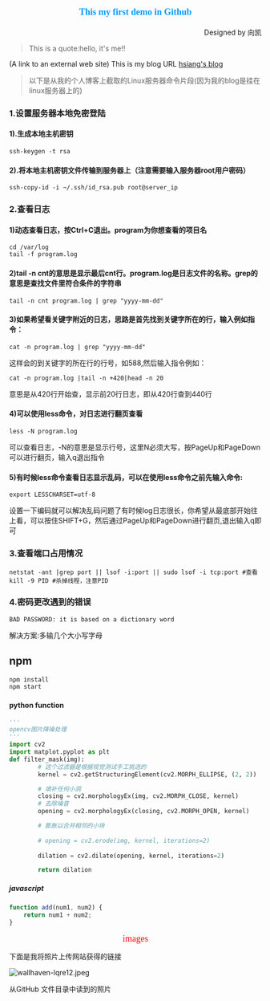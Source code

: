 <!-- Headings -->
# <center><font color=#0099ff size=4 face="黑体">This my first demo in Github</font></center>
<p align="right" >Designed by 向凯</p>

>This is a quote:hello, it's me!!

(A link to an external web site) This is my blog URL  [hsiang's blog](http://rujinyu.com)

>以下是从我的个人博客上截取的Linux服务器命令片段(因为我的blog是挂在linux服务器上的)

### 1.设置服务器本地免密登陆

#### 1).生成本地主机密钥

```shell
ssh-keygen -t rsa
```

#### 2).将本地主机密钥文件传输到服务器上（注意需要输入服务器root用户密码）

```shell
ssh-copy-id -i ~/.ssh/id_rsa.pub root@server_ip
```

<!--more-->

### 2.查看日志

#### 1)动态查看日志，按Ctrl+C退出。program为你想查看的项目名

```shell
cd /var/log
tail -f program.log
```

#### 2)tail -n cnt的意思是显示最后cnt行。program.log是日志文件的名称。grep的意思是查找文件里符合条件的字符串

```shell
tail -n cnt program.log | grep "yyyy-mm-dd"
```

#### 3)如果希望看关键字附近的日志，思路是首先找到关键字所在的行，输入例如指令：

```shell
cat -n program.log | grep "yyyy-mm-dd"
```

这样会的到关键字的所在行的行号，如588,然后输入指令例如：

```shell
cat -n program.log |tail -n +420|head -n 20
```

意思是从420行开始查，显示前20行日志，即从420行查到440行

#### 4)可以使用less命令，对日志进行翻页查看

```
less -N program.log
```

可以查看日志，-N的意思是显示行号，这里N必须大写，按PageUp和PageDown可以进行翻页，输入q退出指令

#### 5)有时候less命令查看日志显示乱码，可以在使用less命令之前先输入命令:

```shell
export LESSCHARSET=utf-8
```

设置一下编码就可以解决乱码问题了有时候log日志很长，你希望从最底部开始往上看，可以按住SHIFT+G，然后通过PageUp和PageDown进行翻页,退出输入q即可

### 3.查看端口占用情况

```shell
netstat -ant |grep port || lsof -i:port || sudo lsof -i tcp:port #查看	
kill -9 PID #杀掉线程，注意PID
```

### 4.密码更改遇到的错误

```shell
BAD PASSWORD: it is based on a dictionary word
```

解决方案:多输几个大小写字母

## npm
```bash
npm install
npm start
```
#### python function

```python
'''
opencv图片降噪处理
'''
import cv2
import matplot.pyplot as plt
def filter_mask(img):
        # 这个过滤器是根据视觉测试手工挑选的
        kernel = cv2.getStructuringElement(cv2.MORPH_ELLIPSE, (2, 2))

        # 填补任何小洞
        closing = cv2.morphologyEx(img, cv2.MORPH_CLOSE, kernel)
        # 去除噪音
        opening = cv2.morphologyEx(closing, cv2.MORPH_OPEN, kernel)

        # 膨胀以合并相邻的小块
        
        # opening = cv2.erode(img, kernel, iterations=2)
        
        dilation = cv2.dilate(opening, kernel, iterations=2)

        return dilation
```
##### javascript
```javascript
function add(num1, num2) {
    return num1 + num2;
}
```
<center><font color=#ff00 size=4 face="黑体">images</font></center>
<p>下面是我将照片上传网站获得的链接</p>

![wallhaven-lqre12.jpeg](https://i.loli.net/2021/04/28/Cm2RcEArTUhtNPn.jpg)

<p>从GitHub 文件目录中读到的照片</p>
